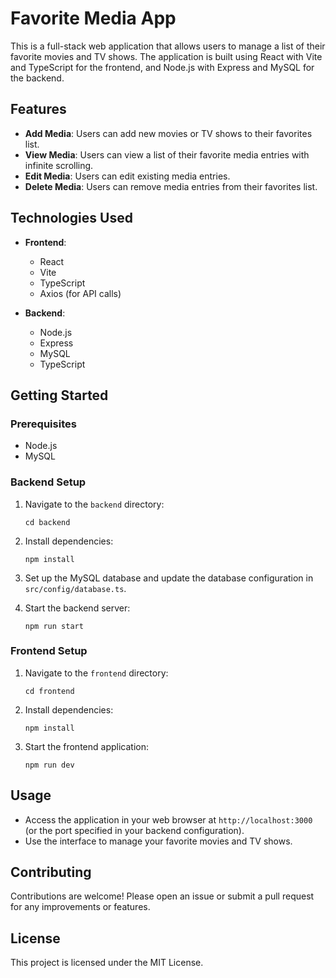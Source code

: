 # Favorite Media App

This is a full-stack web application that allows users to manage a list of their favorite movies and TV shows. The application is built using React with Vite and TypeScript for the frontend, and Node.js with Express and MySQL for the backend.

## Features

- **Add Media**: Users can add new movies or TV shows to their favorites list.
- **View Media**: Users can view a list of their favorite media entries with infinite scrolling.
- **Edit Media**: Users can edit existing media entries.
- **Delete Media**: Users can remove media entries from their favorites list.

## Technologies Used

- **Frontend**:
  - React
  - Vite
  - TypeScript
  - Axios (for API calls)

- **Backend**:
  - Node.js
  - Express
  - MySQL
  - TypeScript

## Getting Started

### Prerequisites

- Node.js
- MySQL

### Backend Setup

1. Navigate to the `backend` directory:
   ```
   cd backend
   ```

2. Install dependencies:
   ```
   npm install
   ```

3. Set up the MySQL database and update the database configuration in `src/config/database.ts`.

4. Start the backend server:
   ```
   npm run start
   ```

### Frontend Setup

1. Navigate to the `frontend` directory:
   ```
   cd frontend
   ```

2. Install dependencies:
   ```
   npm install
   ```

3. Start the frontend application:
   ```
   npm run dev
   ```

## Usage

- Access the application in your web browser at `http://localhost:3000` (or the port specified in your backend configuration).
- Use the interface to manage your favorite movies and TV shows.

## Contributing

Contributions are welcome! Please open an issue or submit a pull request for any improvements or features.

## License

This project is licensed under the MIT License.